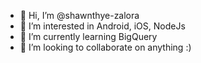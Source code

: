 - 👋 Hi, I’m @shawnthye-zalora
- 👀 I’m interested in Android, iOS, NodeJs
- 🌱 I’m currently learning BigQuery
- 💞️ I’m looking to collaborate on anything :)

<!---
shawnthye-zalora/shawnthye-zalora is a ✨ special ✨ repository because its `README.md` (this file) appears on your GitHub profile.
You can click the Preview link to take a look at your changes.
--->
